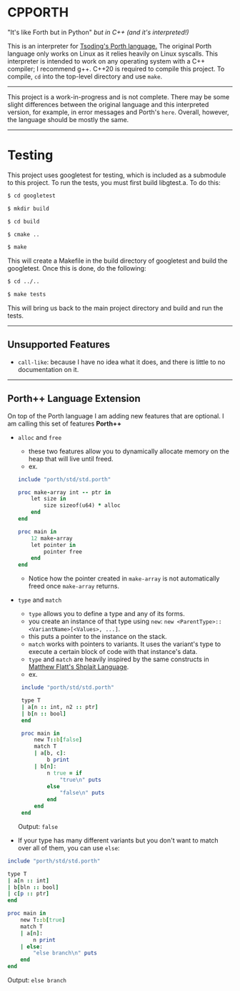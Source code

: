 CPPORTH
===

"It's like Forth but in Python" *but in C++ \(and it's interpreted!\)*

This is an interpreter for [Tsoding's Porth language.](https://gitlab.com/tsoding/porth) The original Porth language only works on Linux as it relies heavily on Linux syscalls. This interpreter is intended to work on any operating system with a C++ compiler; I recommend g++. C++20 is required to compile this project.
To compile, `cd` into the top-level directory and use `make`.

---
This project is a work-in-progress and is not complete. There may be some slight differences between the original language and this interpreted version, for example,
in error messages and Porth's `here`. Overall, however, the language should be mostly the same.

---
Testing
==

This project uses googletest for testing, which is included as a submodule to this project.
To run the tests, you must first build libgtest.a. To do this:

```bash
$ cd googletest

$ mkdir build

$ cd build

$ cmake ..

$ make
```

This will create a Makefile in the build directory of googletest and build the googletest.
Once this is done, do the following:

```bash
$ cd ../..

$ make tests
```

This will bring us back to the main project directory and build and run the tests.

---
## Unsupported Features

* `call-like`: because I have no idea what it does, and there is little to no documentation on it.
---
## Porth++ Language Extension
On top of the Porth language I am adding new features that are optional. I am calling this set of features **Porth++**

* `alloc` and `free`
  - these two features allow you to dynamically allocate memory on the heap that will live until freed.
  - ex.
  ```ruby
  include "porth/std/std.porth"

  proc make-array int -- ptr in
      let size in
          size sizeof(u64) * alloc
      end
  end

  proc main in
      12 make-array
      let pointer in
          pointer free
      end
  end
  ```
  - Notice how the pointer created in `make-array` is not automatically freed once `make-array` returns.

 * `type` and `match`
   - `type` allows you to define a type and any of its forms.
   - you create an instance of that type using `new`: `new <ParentType>::<VariantName>[<Values>, ...]`.
   - this puts a pointer to the instance on the stack.
   - `match` works with pointers to variants. It uses the variant's type to execute a certain block of code with that instance's data.
   - `type` and `match` are heavily inspired by the same constructs in [Matthew Flatt's Shplait Language](https://github.com/mflatt/shplait).
   - ex.
   ```ruby
    include "porth/std/std.porth"

    type T
    | a[n :: int, n2 :: ptr]
    | b[n :: bool]
    end

    proc main in
        new T::b[false]
        match T
        | a[b, c]:
            b print
        | b[n]:
            n true = if
                "true\n" puts
            else
                "false\n" puts
            end
        end
    end
   ```

   Output: `false`

* If your type has many different variants but you don't want to match over all of them, you can use `else`:
```ruby
include "porth/std/std.porth"

type T
| a[n :: int]
| b[bln :: bool]
| c[p :: ptr]
end

proc main in
    new T::b[true]
    match T
    | a[n]:
        n print
    | else:
        "else branch\n" puts
    end
end
```

Output: `else branch`